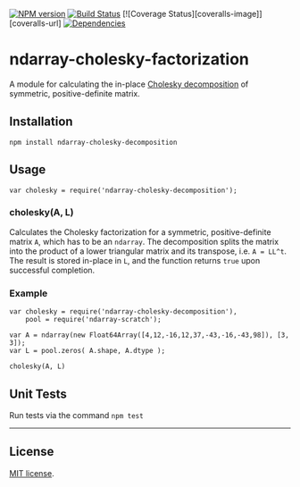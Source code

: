 [![NPM version][npm-image]][npm-url]
[![Build Status][travis-image]][travis-url]
[![Coverage Status][coveralls-image]][coveralls-url]
[![Dependencies][dependencies-image]][dependencies-url]

# ndarray-cholesky-factorization

A module for calculating the in-place [Cholesky decomposition](http://en.wikipedia.org/wiki/Cholesky_decomposition) of symmetric, positive-definite matrix.

## Installation

```
npm install ndarray-cholesky-decomposition
```

## Usage

```
var cholesky = require('ndarray-cholesky-decomposition');
```

### cholesky(A, L)

Calculates the Cholesky factorization for a symmetric, positive-definite matrix `A`, which has to be an `ndarray`. The decomposition splits the matrix into the product of a lower triangular matrix and its transpose, i.e. `A = LL^t`. The result is stored in-place in `L`, and the function returns `true` upon successful completion.

### Example

```
var cholesky = require('ndarray-cholesky-decomposition'),
    pool = require('ndarray-scratch');

var A = ndarray(new Float64Array([4,12,-16,12,37,-43,-16,-43,98]), [3, 3]);
var L = pool.zeros( A.shape, A.dtype );

cholesky(A, L)
```

## Unit Tests

Run tests via the command `npm test`

---
## License

[MIT license](http://opensource.org/licenses/MIT).

[npm-image]: https://badge.fury.io/js/ndarray-cholesky-decomposition.svg
[npm-url]: http://badge.fury.io/js/ndarray-cholesky-decomposition

[travis-image]: https://travis-ci.org/scijs/ndarray-cholesky-decomposition.svg
[travis-url]: https://travis-ci.org/scijs/ndarray-cholesky-decomposition

[dependencies-image]: http://img.shields.io/david/scijs/ndarray-cholesky-decomposition.svg
[dependencies-url]: https://david-dm.org/scijs/ndarray-cholesky-decomposition
